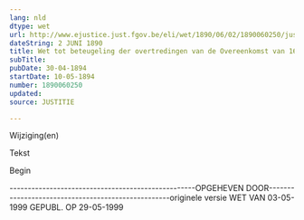 ```yaml
---
lang: nld
dtype: wet
url: http://www.ejustice.just.fgov.be/eli/wet/1890/06/02/1890060250/justel
dateString: 2 JUNI 1890
title: Wet tot beteugeling der overtredingen van de Overeenkomst van 16 November 1887, rakende den handel in sterken drank op de Noordzee
subTitle: 
pubDate: 30-04-1894
startDate: 10-05-1894
number: 1890060250
updated: 
source: JUSTITIE

---
```


 
 Wijziging(en) 
 
 
 Tekst 

 
 

 Begin 
 

---------------------------------------------------OPGEHEVEN DOOR---------------------------------------------------originele versie WET VAN 03-05-1999 GEPUBL. OP 29-05-1999

